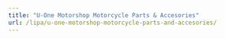 ```yaml
---
title: "U-One Motorshop Motorcycle Parts & Accesories"
url: /lipa/u-one-motorshop-motorcycle-parts-and-accesories/
---
```

